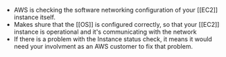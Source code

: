 *   AWS is checking the software networking configuration of your [[EC2]] instance itself.
*   Makes shure that the [[OS]] is configured correctly, so that your [[EC2]] instance is operational and it's communicating with the network
*   If there is a problem with the Instance status check, it means it would need your involvment as an AWS customer to fix that problem.